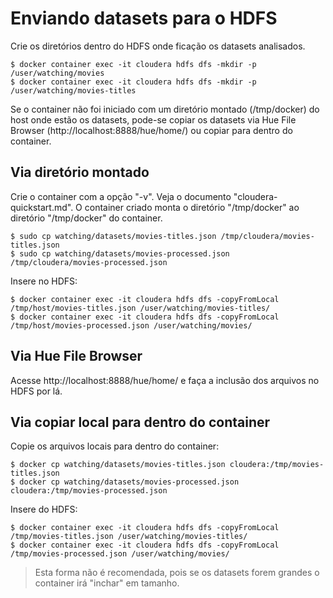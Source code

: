 # Enviando datasets para o HDFS

Crie os diretórios dentro do HDFS onde ficação os datasets analisados.

```shell
$ docker container exec -it cloudera hdfs dfs -mkdir -p /user/watching/movies
$ docker container exec -it cloudera hdfs dfs -mkdir -p /user/watching/movies-titles
```

Se o container não foi iniciado com um diretório montado (/tmp/docker) do host onde estão os datasets, pode-se copiar os datasets via Hue File Browser (http://localhost:8888/hue/home/) ou copiar para dentro do container.


## Via diretório montado

Crie o container com a opção "-v". Veja o documento "cloudera-quickstart.md". O container criado monta o diretório "/tmp/docker" ao diretório "/tmp/docker" do container.

```shell
$ sudo cp watching/datasets/movies-titles.json /tmp/cloudera/movies-titles.json
$ sudo cp watching/datasets/movies-processed.json /tmp/cloudera/movies-processed.json
```

Insere no HDFS:

```shell
$ docker container exec -it cloudera hdfs dfs -copyFromLocal /tmp/host/movies-titles.json /user/watching/movies-titles/
$ docker container exec -it cloudera hdfs dfs -copyFromLocal /tmp/host/movies-processed.json /user/watching/movies/
```

## Via Hue File Browser

Acesse http://localhost:8888/hue/home/ e faça a inclusão dos arquivos no HDFS por lá.

## Via copiar local para dentro do container

Copie os arquivos locais para dentro do container:

```shell
$ docker cp watching/datasets/movies-titles.json cloudera:/tmp/movies-titles.json
$ docker cp watching/datasets/movies-processed.json cloudera:/tmp/movies-processed.json
```

Insere do HDFS:

```shell
$ docker container exec -it cloudera hdfs dfs -copyFromLocal /tmp/movies-titles.json /user/watching/movies-titles/
$ docker container exec -it cloudera hdfs dfs -copyFromLocal /tmp/movies-processed.json /user/watching/movies/
```

> Esta forma não é recomendada, pois se os datasets forem grandes o container irá "inchar" em tamanho.

